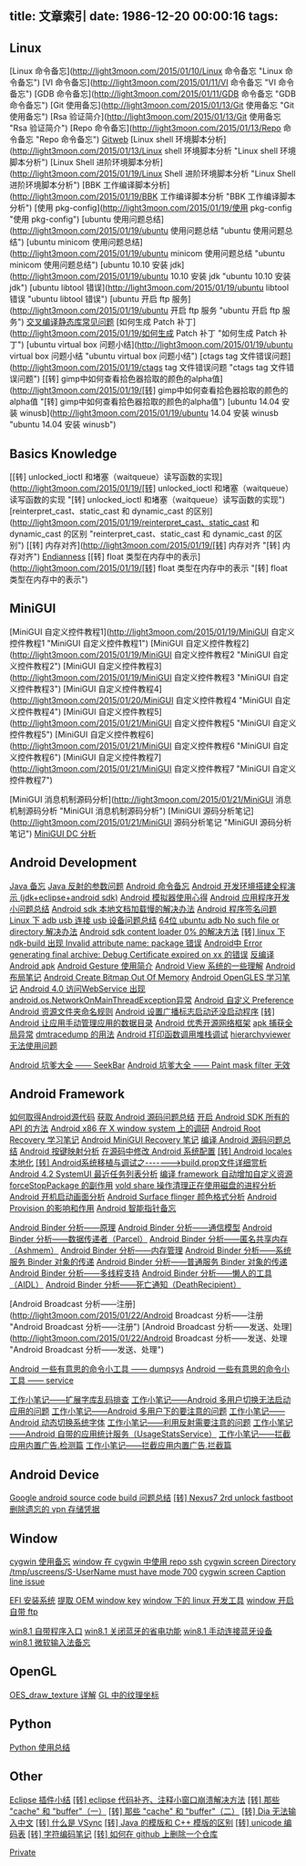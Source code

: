 title: 文章索引
date: 1986-12-20 00:00:16
tags: 
---

## Linux

[Linux 命令备忘](http://light3moon.com/2015/01/10/Linux 命令备忘 "Linux 命令备忘") 
[VI 命令备忘](http://light3moon.com/2015/01/11/VI 命令备忘 "VI 命令备忘") 
[GDB 命令备忘](http://light3moon.com/2015/01/11/GDB 命令备忘 "GDB 命令备忘") 
[Git 使用备忘](http://light3moon.com/2015/01/13/Git 使用备忘 "Git 使用备忘") 
[Rsa 验证简介](http://light3moon.com/2015/01/13/Git 使用备忘 "Rsa 验证简介") 
[Repo 命令备忘](http://light3moon.com/2015/01/13/Repo 命令备忘 "Repo 命令备忘") 
[Gitweb](http://light3moon.com/2015/01/13/Gitweb "Gitweb") 
[Linux shell 环境脚本分析](http://light3moon.com/2015/01/13/Linux shell 环境脚本分析 "Linux shell 环境脚本分析") 
[Linux Shell 进阶环境脚本分析](http://light3moon.com/2015/01/19/Linux Shell 进阶环境脚本分析 "Linux Shell 进阶环境脚本分析") 
[BBK 工作编译脚本分析](http://light3moon.com/2015/01/19/BBK 工作编译脚本分析 "BBK 工作编译脚本分析") 
[使用 pkg-config](http://light3moon.com/2015/01/19/使用 pkg-config "使用 pkg-config") 
[ubuntu 使用问题总结](http://light3moon.com/2015/01/19/ubuntu 使用问题总结 "ubuntu 使用问题总结") 
[ubuntu minicom 使用问题总结](http://light3moon.com/2015/01/19/ubuntu minicom 使用问题总结 "ubuntu minicom 使用问题总结") 
[ubuntu 10.10 安装 jdk](http://light3moon.com/2015/01/19/ubuntu 10.10 安装 jdk "ubuntu 10.10 安装 jdk") 
[ubuntu libtool 错误](http://light3moon.com/2015/01/19/ubuntu libtool 错误 "ubuntu libtool 错误") 
[ubuntu 开启 ftp 服务](http://light3moon.com/2015/01/19/ubuntu 开启 ftp 服务 "ubuntu 开启 ftp 服务") 
[交叉编译静态库常见问题](http://light3moon.com/2015/01/19/交叉编译静态库常见问题 "交叉编译静态库常见问题") 
[如何生成 Patch 补丁](http://light3moon.com/2015/01/19/如何生成 Patch 补丁 "如何生成 Patch 补丁") 
[ubuntu virtual box 问题小结](http://light3moon.com/2015/01/19/ubuntu virtual box 问题小结 "ubuntu virtual box 问题小结") 
[ctags tag 文件错误问题](http://light3moon.com/2015/01/19/ctags tag 文件错误问题 "ctags tag 文件错误问题") 
[[转] gimp中如何查看拾色器拾取的颜色的alpha值](http://light3moon.com/2015/01/19/[转] gimp中如何查看拾色器拾取的颜色的alpha值 "[转] gimp中如何查看拾色器拾取的颜色的alpha值") 
[ubuntu 14.04 安装 winusb](http://light3moon.com/2015/01/19/ubuntu 14.04 安装 winusb "ubuntu 14.04 安装 winusb") 


## Basics Knowledge

[[转] unlocked_ioctl 和堵塞（waitqueue）读写函数的实现](http://light3moon.com/2015/01/19/[转] unlocked_ioctl 和堵塞（waitqueue）读写函数的实现 "[转] unlocked_ioctl 和堵塞（waitqueue）读写函数的实现") 
[reinterpret_cast、static_cast 和 dynamic_cast 的区别](http://light3moon.com/2015/01/19/reinterpret_cast、static_cast 和 dynamic_cast 的区别 "reinterpret_cast、static_cast 和 dynamic_cast 的区别") 
[[转] 内存对齐](http://light3moon.com/2015/01/19/[转] 内存对齐 "[转] 内存对齐") 
[Endianness](http://light3moon.com/2015/01/19/Endianness "Endianness") 
[[转] float 类型在内存中的表示](http://light3moon.com/2015/01/19/[转] float 类型在内存中的表示 "[转] float 类型在内存中的表示") 


## MiniGUI

[MiniGUI 自定义控件教程1](http://light3moon.com/2015/01/19/MiniGUI 自定义控件教程1 "MiniGUI 自定义控件教程1") 
[MiniGUI 自定义控件教程2](http://light3moon.com/2015/01/19/MiniGUI 自定义控件教程2 "MiniGUI 自定义控件教程2") 
[MiniGUI 自定义控件教程3](http://light3moon.com/2015/01/19/MiniGUI 自定义控件教程3 "MiniGUI 自定义控件教程3") 
[MiniGUI 自定义控件教程4](http://light3moon.com/2015/01/20/MiniGUI 自定义控件教程4 "MiniGUI 自定义控件教程4") 
[MiniGUI 自定义控件教程5](http://light3moon.com/2015/01/21/MiniGUI 自定义控件教程5 "MiniGUI 自定义控件教程5") 
[MiniGUI 自定义控件教程6](http://light3moon.com/2015/01/21/MiniGUI 自定义控件教程6 "MiniGUI 自定义控件教程6") 
[MiniGUI 自定义控件教程7](http://light3moon.com/2015/01/21/MiniGUI 自定义控件教程7 "MiniGUI 自定义控件教程7") 

[MiniGUI 消息机制源码分析](http://light3moon.com/2015/01/21/MiniGUI 消息机制源码分析 "MiniGUI 消息机制源码分析") 
[MiniGUI 源码分析笔记](http://light3moon.com/2015/01/21/MiniGUI 源码分析笔记 "MiniGUI 源码分析笔记") 
[MiniGUI DC 分析](http://mingming-killer.diandian.com/post/2012-11-23/40042205741 "MiniGUI DC 分析") 


## Android Development

[Java 备忘](http://mingming-killer.diandian.com/post/2012-11-23/40042118355 "Java 备忘") 
[Java 反射的参数问题](http://mingming-killer.diandian.com/post/2014-12-27/40065680516 "Java 反射的参数问题") 
[Android 命令备忘](http://mingming-killer.diandian.com/post/2013-10-30/40056056697 "Android 命令备忘") 
[Android 开发环境搭建全程演示 (jdk+eclipse+android sdk)](http://mingming-killer.diandian.com/post/2012-02-19/40038133438 "Android 开发环境搭建全程演示 (jdk+eclipse+android sdk)") 
[Android 模拟器使用心得](http://mingming-killer.diandian.com/post/2012-11-23/40043137292 "Android 模拟器使用心得") 
[Android 应用程序开发小问题总结](http://mingming-killer.diandian.com/post/2012-11-23/40042612750 "Android 应用程序开发小问题总结") 
[Android sdk 本地文档加载慢的解决办法](http://mingming-killer.diandian.com/post/2012-11-22/40042474656 "Android sdk 本地文档加载慢的解决办法") 
[Android 程序签名问题](http://mingming-killer.diandian.com/post/2012-04-09/40039374207 "Android 程序签名问题") 
[Linux 下 adb usb 连接 usb 设备问题总结](http://mingming-killer.diandian.com/post/2012-11-23/40043044175 "Linux 下 adb usb 连接 usb 设备问题总结") 
[64位 ubuntu adb No such file or directory 解决办法](http://mingming-killer.diandian.com/post/2013-08-26/40052345030 "64位 ubuntu adb No such file or directory 解决办法") 
[Android sdk content loader 0% 的解决方法](http://mingming-killer.diandian.com/post/2014-04-24/40061579231 "Android sdk content loader 0% 的解决方法") 
[[转] linux 下 ndk-build 出现 Invalid attribute name: package 错误](http://mingming-killer.diandian.com/post/2013-08-26/40053692186 "[转] linux 下 ndk-build 出现 Invalid attribute name: package 错误") 
[Android中 Error generating final archive: Debug Certificate expired on xx 的错误](http://mingming-killer.diandian.com/post/2011-07-24/40038165328 "Android中 Error generating final archive: Debug Certificate expired on xx 的错误") 
[反编译 Android apk](http://mingming-killer.diandian.com/post/2012-03-02/40038459637 "反编译 Android apk") 
[Android Gesture 使用简介](http://mingming-killer.diandian.com/post/2012-11-23/40042527201 "Android Gesture 使用简介") 
[Android View 系统的一些理解](http://mingming-killer.diandian.com/post/2012-08-21/40039695400 "Android View 系统的一些理解") 
[Android 布局笔记](http://mingming-killer.diandian.com/post/2012-11-23/40042020328 "Android 布局笔记") 
[Android Create Bitmap Out Of Memory](http://mingming-killer.diandian.com/post/2012-11-23/40043824662 "Android Create Bitmap Out Of Memory") 
[Android OpenGLES 学习笔记](http://mingming-killer.diandian.com/post/2012-08-21/40039904672 "Android OpenGLES 学习笔记") 
[Android 4.0 访问WebService 出现 android.os.NetworkOnMainThreadException异常](http://mingming-killer.diandian.com/post/2012-08-31/40038128935 "Android 4.0 访问WebService 出现 android.os.NetworkOnMainThreadException异常") 
[Android 自定义 Preference](http://mingming-killer.diandian.com/post/2012-11-23/40042795428 "Android 自定义 Preference") 
[Android 资源文件夹命名规则](http://mingming-killer.diandian.com/post/2014-05-04/40061663797 "Android 资源文件夹命名规则") 
[Android 设置广播标志启动还没启动程序](http://mingming-killer.diandian.com/post/2014-05-15/40061752791 "Android 设置广播标志启动还没启动程序") 
[[转] Android 让应用手动管理应用的数据目录](http://mingming-killer.diandian.com/post/2014-05-26/40061843062 "[转] Android 让应用手动管理应用的数据目录") 
[Android 优秀开源网络框架](http://mingming-killer.diandian.com/post/2014-05-26/40061842470 "Android 优秀开源网络框架") 
[apk 捕获全局异常](http://mingming-killer.diandian.com/post/2014-06-17/40062037390 "apk 捕获全局异常") 
[dmtracedump 的用法](http://mingming-killer.diandian.com/post/2014-07-22/40062251272 "dmtracedump 的用法") 
[Android 打印函数调用堆栈调试](http://mingming-killer.diandian.com/post/2014-07-28/40062314377 "Android 打印函数调用堆栈调试") 
[hierarchyviewer 无法使用问题](http://mingming-killer.diandian.com/post/2014-12-20/40065644503 "hierarchyviewer 无法使用问题") 

[Android 坑爹大全 —— SeekBar](http://mingming-killer.diandian.com/post/2014-08-13/40062497661 "Android 坑爹大全 —— SeekBar") 
[Android 坑爹大全 —— Paint mask filter 无效](http://mingming-killer.diandian.com/post/2014-09-19/40063020120 "Android 坑爹大全 —— Paint mask filter 无效") 


## Android Framework

[如何取得Android源代码](http://mingming-killer.diandian.com/post/2012-02-19/40038593763 "如何取得Android源代码") 
[获取 Android 源码问题总结](http://mingming-killer.diandian.com/post/2013-12-19/40060490947 "获取 Android 源码问题总结") 
[开启 Android SDK 所有的 API 的方法](http://mingming-killer.diandian.com/post/2012-11-23/40042629605 "开启 Android SDK 所有的 API 的方法") 
[Android x86 在 X window system 上的调研](http://mingming-killer.diandian.com/post/2012-11-23/40043597499 "Android x86 在 X window system 上的调研") 
[Android Root Recovery 学习笔记](http://mingming-killer.diandian.com/post/2012-08-21/40039144800 "Android Root Recovery 学习笔记") 
[Android MiniGUI Recovery 笔记](http://mingming-killer.diandian.com/post/2012-11-23/40042663361 "Android MiniGUI Recovery 笔记") 
[编译 Android 源码问题总结](http://mingming-killer.diandian.com/post/2012-11-23/40042370948 "编译 Android 源码问题总结") 
[Android 按键映射分析](http://mingming-killer.diandian.com/post/2012-11-23/40043260736 "Android 按键映射分析") 
[在源码中修改 Android 系统配置](http://mingming-killer.diandian.com/post/2013-09-02/40052117745 "在源码中修改 Android 系统配置") 
[[转] Android locales 本地化](http://mingming-killer.diandian.com/post/2013-11-14/40060119035 "[转] Android locales 本地化") 
[[转] Android系统移植与调试之------->build.prop文件详细赏析](http://mingming-killer.diandian.com/post/2013-11-15/40060103255 "[转] Android系统移植与调试之------->build.prop文件详细赏析") 
[Android 4.2 SystemUI 最近任务列表分析](http://mingming-killer.diandian.com/post/2014-04-28/40061628264 "Android 4.2 SystemUI 最近任务列表分析") 
[编译 framework 自动增加自定义资源](http://mingming-killer.diandian.com/post/2014-05-04/40061671114 "编译 framework 自动增加自定义资源") 
[forceStopPackage 的副作用](http://mingming-killer.diandian.com/post/2014-05-15/40061757929 "forceStopPackage 的副作用") 
[vold share 操作清理正在使用磁盘的进程分析](http://mingming-killer.diandian.com/post/2014-05-17/40061795955 "vold share 操作清理正在使用磁盘的进程分析") 
[Android 开机启动画面分析](http://mingming-killer.diandian.com/post/2014-05-20/40061810899 "Android 开机启动画面分析") 
[Android Surface flinger 颜色格式分析](http://mingming-killer.diandian.com/post/2014-05-31/40061867491 "Android Surface flinger 颜色格式分析") 
[Android Provision 的影响和作用](http://mingming-killer.diandian.com/post/2014-09-09/40062912287 "Android Provision 的影响和作用") 
[Android 智能指针备忘](http://mingming-killer.diandian.com/post/2014-06-17/40062011119 "Android 智能指针备忘") 

[Android Binder 分析——原理](http://mingming-killer.diandian.com/post/2014-08-22/40062739695 "Android Binder 分析——原理") 
[Android Binder 分析——通信模型](http://mingming-killer.diandian.com/post/2014-09-12/40062959178 "Android Binder 分析——通信模型") 
[Android Binder 分析——数据传递者（Parcel）](http://mingming-killer.diandian.com/post/2014-09-23/40063048909 "Android Binder 分析——数据传递者（Parcel）") 
[Android Binder 分析——匿名共享内存（Ashmem）](http://mingming-killer.diandian.com/post/2014-10-31/40063291795 "Android Binder 分析——匿名共享内存（Ashmem）") 
[Android Binder 分析——内存管理](http://mingming-killer.diandian.com/post/2014-10-11/40063168555 "Android Binder 分析——内存管理") 
[Android Binder 分析——系统服务 Binder 对象的传递](http://mingming-killer.diandian.com/post/2014-08-27/40062814789 "Android Binder 分析——系统服务 Binder 对象的传递") 
[Android Binder 分析——普通服务 Binder 对象的传递](http://mingming-killer.diandian.com/post/2014-11-08/40063333232 "Android Binder 分析——普通服务 Binder 对象的传递") 
[Android Binder 分析——多线程支持](http://mingming-killer.diandian.com/post/2014-08-19/40062702434 "Android Binder 分析——多线程支持") 
[Android Binder 分析——懒人的工具（AIDL）](http://mingming-killer.diandian.com/post/2014-08-04/40062388014 "Android Binder 分析——懒人的工具（AIDL）") 
[Android Binder 分析——死亡通知（DeathRecipient）](http://mingming-killer.diandian.com/post/2014-11-19/40064430905 "Android Binder 分析——死亡通知（DeathRecipient）") 

[Android Broadcast 分析——注册](http://light3moon.com/2015/01/22/Android Broadcast 分析——注册 "Android Broadcast 分析——注册") 
[Android Broadcast 分析——发送、处理](http://light3moon.com/2015/01/22/Android Broadcast 分析——发送、处理 "Android Broadcast 分析——发送、处理") 

[Android 一些有意思的命令小工具 —— dumpsys](http://mingming-killer.diandian.com/post/2014-12-22/40065669072 "Android 一些有意思的命令小工具 —— dumpsys") 
[Android 一些有意思的命令小工具 —— service](http://mingming-killer.diandian.com/post/2014-12-20/40065655791 "Android 一些有意思的命令小工具 —— service") 

[工作小笔记——扩展字库乱码排查](http://mingming-killer.diandian.com/post/2014-08-08/40062437624 "工作小笔记——扩展字库乱码排查") 
[工作小笔记——Android 多用户切换无法启动应用的问题](http://mingming-killer.diandian.com/post/2014-10-08/40063121053 "工作小笔记——Android 多用户切换无法启动应用的问题") 
[工作小笔记——Android 多用户下的要注意的问题](http://mingming-killer.diandian.com/post/2014-10-09/40063130162 "工作小笔记——Android 多用户下的要注意的问题") 
[工作小笔记——Android 动态切换系统字体](http://mingming-killer.diandian.com/post/2014-10-23/40063248496 "工作小笔记——Android 动态切换系统字体") 
[工作小笔记——利用反射需要注意的问题](http://mingming-killer.diandian.com/post/2014-10-28/40063279653 "工作小笔记——利用反射需要注意的问题") 
[工作小笔记——Android 自带的应用统计服务（UsageStatsService）](http://mingming-killer.diandian.com/post/2014-12-22/40065676359 "工作小笔记——Android 自带的应用统计服务（UsageStatsService）") 
[工作小笔记——拦截应用内置广告.检测篇](http://mingming-killer.diandian.com/post/2014-11-24/40064455886 "工作小笔记——拦截应用内置广告.检测篇") 
[工作小笔记——拦截应用内置广告.拦截篇](http://mingming-killer.diandian.com/post/2014-12-27/40065701903 "工作小笔记——拦截应用内置广告.拦截篇") 


## Android Device

[Google android source code build 问题总结](http://mingming-killer.diandian.com/post/2014-01-08/40060697037 "Google android source code build 问题总结") 
[[转] Nexus7 2rd unlock fastboot](http://mingming-killer.diandian.com/post/2013-12-16/40060463270 "[转] Nexus7 2rd unlock fastboot") 
[删除遗忘的 vpn 存储凭据](http://mingming-killer.diandian.com/post/2014-12-01/40065502652 "删除遗忘的 vpn 存储凭据") 


## Window

[cygwin 使用备忘](http://mingming-killer.diandian.com/post/2013-07-27/40051133099 "cygwin 使用备忘") 
[window 在 cygwin 中使用 repo ssh](http://mingming-killer.diandian.com/post/2012-11-22/40042324975 "window 在 cygwin 中使用 repo ssh") 
[cygwin screen Directory /tmp/uscreens/S-UserName must have mode 700](http://mingming-killer.diandian.com/post/2014-05-01/40061664796 "cygwin screen Directory /tmp/uscreens/S-UserName must have mode 700") 
[cygwin screen Caption line issue](http://mingming-killer.diandian.com/post/2014-05-02/40061657220 "cygwin screen Caption line issue") 

[EFI 安装系统](http://mingming-killer.diandian.com/post/2014-05-02/40061677452 "EFI 安装系统") 
[提取 OEM window key](http://mingming-killer.diandian.com/post/2014-06-17/40062038137 "提取 OEM window key") 
[window 下的 linux 开发工具](http://mingming-killer.diandian.com/post/2012-11-22/40043529497 "window 下的 linux 开发工具") 
[window 开启自带 ftp](http://mingming-killer.diandian.com/post/2012-11-22/40043063359 "window 开启自带 ftp") 

[win8.1 自带程序入口](http://mingming-killer.diandian.com/post/2014-02-03/40060915144 "win8.1 自带程序入口") 
[win8.1 关闭蓝牙的省电功能](http://mingming-killer.diandian.com/post/2014-08-22/40062749280 "win8.1 关闭蓝牙的省电功能") 
[win8.1 手动连接蓝牙设备](http://mingming-killer.diandian.com/post/2014-09-18/40062981165 "win8.1 手动连接蓝牙设备") 
[win8.1 微软输入法备忘](http://mingming-killer.diandian.com/post/2014-12-31/40065717557 "win8.1 微软输入法备忘") 


## OpenGL

[OES_draw_texture 详解](http://mingming-killer.diandian.com/post/2013-11-03/40056620141) 
[GL 中的纹理坐标](http://mingming-killer.diandian.com/post/2014-06-13/40062006061 "GL 中的纹理坐标") 


## Python

[Python 使用总结](http://mingming-killer.diandian.com/post/2014-01-07/40060700011 "Python 使用总结") 


## Other

[Eclipse 插件小结](http://mingming-killer.diandian.com/post/2012-11-22/40042628884 "Eclipse 插件小结") 
[[转] eclipse 代码补齐、注释小窗口崩溃解决方法](http://mingming-killer.diandian.com/post/2014-04-26/40061615417 "[转] eclipse 代码补齐、注释小窗口崩溃解决方法") 
[[转] 那些 "cache" 和 "buffer"（一）](http://mingming-killer.diandian.com/post/2012-11-22/40043627359 "[转] 那些 cache 和 buffer（一）") 
[[转] 那些 "cache" 和 "buffer"（二）](http://mingming-killer.diandian.com/post/2012-11-22/40043851115 "[转] 那些 cache 和 buffer（二）") 
[[转] Dia 无法输入中文](http://mingming-killer.diandian.com/post/2012-12-11/40046147033 "[转] Dia 无法输入中文") 
[[转] 什么是 VSync](http://mingming-killer.diandian.com/post/2014-06-17/40062018531 "[转] 什么是 VSync") 
[[转] Java 的模版和 C++ 模版的区别](http://mingming-killer.diandian.com/post/2014-06-20/40062030713 "[转] Java 的模版和 C++ 模版的区别") 
[[转] unicode 编码表](http://mingming-killer.diandian.com/post/2014-08-08/40062434087 "[转] unicode 编码表") 
[[转] 字符编码笔记](http://mingming-killer.diandian.com/post/2014-08-08/40062440589 "[转] 字符编码笔记") 
[[转] 如何在 github 上删除一个仓库](http://mingming-killer.diandian.com/post/2014-11-25/40064450570 "[转] 如何在 github 上删除一个仓库") 



[Private](http://mingming-killer.diandian.com/post/2012-11-22/40042558341 "Private") 
